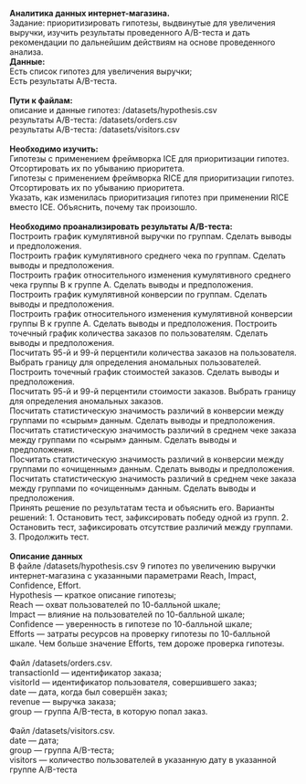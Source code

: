 <b>Аналитика данных интернет-магазина.</b><br/>
Задание: приоритизировать гипотезы, выдвинутые для увеличения выручки, изучить результаты проведенного A/B-теста и дать рекомендации по дальнейшим действиям на основе проведенного анализа. <br/>
<b>Данные:</b><br/>
Есть список гипотез для увеличения выручки;<br/>
Есть результаты A/B-теста.<br/><br/>
<b>Пути к файлам:</b><br/>
описание и данные гипотез: /datasets/hypothesis.csv <br/>
результаты A/B-теста: /datasets/orders.csv <br/>
результаты A/B-теста: /datasets/visitors.csv<br/><br/>
<b>Необходимо изучить:</b><br/>
Гипотезы с применением фреймворка ICE для приоритизации гипотез. Отсортировать их по убыванию приоритета.<br/>
Гипотезы с применением фреймворка RICE для приоритизации гипотез. Отсортировать их по убыванию приоритета.<br/>
Указать, как изменилась приоритизация гипотез при применении RICE вместо ICE. Объяснить, почему так произошло.<br/><br/>
<b>Необходимо проанализировать результаты A/B-теста:</b><br/>
Построить график кумулятивной выручки по группам. Сделать выводы и предположения.<br/>
Построить график кумулятивного среднего чека по группам. Сделать выводы и предположения.<br/>
Построить график относительного изменения кумулятивного среднего чека группы B к группе A. Сделать выводы и предположения.<br/>
Построить график кумулятивной конверсии по группам. Сделать выводы и предположения.<br/>
Построить график относительного изменения кумулятивной конверсии группы B к группе A. Сделать выводы и предположения.
Построить точечный график количества заказов по пользователям. Сделать выводы и предположения.<br/>
Посчитать 95-й и 99-й перцентили количества заказов на пользователя. Выбрать границу для определения аномальных пользователей.<br/>
Построить точечный график стоимостей заказов. Сделать выводы и предположения.<br/>
Посчитать 95-й и 99-й перцентили стоимости заказов. Выбрать границу для определения аномальных заказов.<br/>
Посчитать статистическую значимость различий в конверсии между группами по «сырым» данным. Сделать выводы и предположения.<br/>
Посчитать статистическую значимость различий в среднем чеке заказа между группами по «сырым» данным. Сделать выводы и предположения.<br/>
Посчитать статистическую значимость различий в конверсии между группами по «очищенным» данным. Сделать выводы и предположения.<br/>
Посчитать статистическую значимость различий в среднем чеке заказа между группами по «очищенным» данным. Сделать выводы и предположения.<br/>
Принять решение по результатам теста и объяснить его. Варианты решений: 1. Остановить тест, зафиксировать победу одной из групп. 2. Остановить тест, зафиксировать отсутствие различий между группами. 3. Продолжить тест.<br/><br/>
<b>Описание данных</b><br/>
В файле /datasets/hypothesis.csv 9 гипотез по увеличению выручки интернет-магазина с указанными параметрами Reach, Impact, Confidence, Effort.<br/>
Hypothesis — краткое описание гипотезы;<br/>
Reach — охват пользователей по 10-балльной шкале;<br/>
Impact — влияние на пользователей по 10-балльной шкале;<br/>
Confidence — уверенность в гипотезе по 10-балльной шкале;<br/>
Efforts — затраты ресурсов на проверку гипотезы по 10-балльной шкале. Чем больше значение Efforts, тем дороже проверка гипотезы.<br/><br/>
Файл /datasets/orders.csv. <br/>
transactionId — идентификатор заказа;<br/>
visitorId — идентификатор пользователя, совершившего заказ;<br/>
date — дата, когда был совершён заказ;<br/>
revenue — выручка заказа;<br/>
group — группа A/B-теста, в которую попал заказ.<br/><br/>
Файл /datasets/visitors.csv.<br/>
date — дата;<br/>
group — группа A/B-теста;<br/>
visitors — количество пользователей в указанную дату в указанной группе A/B-теста<br/>